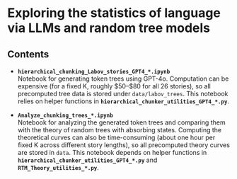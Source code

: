# Exploring the statistics of language via LLMs and random tree models

## Contents

- **`hierarchical_chunking_Labov_stories_GPT4_*.ipynb`**  
  Notebook for generating token trees using GPT-4o. Computation can be expensive (for a fixed K, roughly \$50–\$80 for all 26 stories), so all precomputed tree data is stored under `data/labov_trees`. This notebook relies on helper functions in **`hierarchical_chunker_utilities_GPT4_*.py`**.

- **`Analyze_chunking_trees_*.ipynb`**  
  Notebook for analyzing the generated token trees and comparing them with the theory of random trees with absorbing states. Computing the theoretical curves can also be time-consuming (about one hour per fixed K across different story lengths), so all precomputed theory curves are stored in `data`. This notebook depends on helper functions in **`hierarchical_chunker_utilities_GPT4_*.py`** and **`RTM_Theory_utilities_*.py`**.